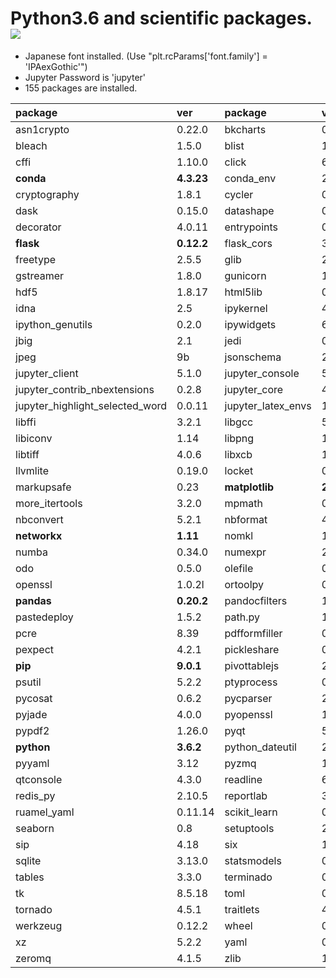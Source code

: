 Python3.6 and scientific packages. [![](https://badge.imagelayers.io/tsutomu7/scientific-python:latest.svg)](https://imagelayers.io/?images=tsutomu7/scientific-python:latest)
======

- Japanese font installed. (Use "plt.rcParams['font.family'] = 'IPAexGothic'")
- Jupyter Password is 'jupyter'
- 155 packages are installed.

package|ver|package|ver|package|ver
:--|:--|:--|:--|:--|:--
asn1crypto|0.22.0|bkcharts|0.2|blaze|0.10.1
bleach|1.5.0|blist|1.3.6|bokeh|0.12.6
cffi|1.10.0|click|6.7|cloudpickle|0.2.2
**conda**|**4.3.23**|conda_env|2.6.0|coverage|4.4.1
cryptography|1.8.1|cycler|0.10.0|cytoolz|0.8.2
dask|0.15.0|datashape|0.5.4|dbus|1.10.20
decorator|4.0.11|entrypoints|0.2.3|expat|2.1.0
**flask**|**0.12.2**|flask_cors|3.0.2|fontconfig|2.12.1
freetype|2.5.5|glib|2.50.2|gst_plugins_base|1.8.0
gstreamer|1.8.0|gunicorn|19.1.0|h5py|2.7.0
hdf5|1.8.17|html5lib|0.999|icu|54.1
idna|2.5|ipykernel|4.6.1|**ipython**|**6.1.0**
ipython_genutils|0.2.0|ipywidgets|6.0.0|itsdangerous|0.24
jbig|2.1|jedi|0.10.2|jinja2|2.9.6
jpeg|9b|jsonschema|2.6.0|**jupyter**|**1.0.0**
jupyter_client|5.1.0|jupyter_console|5.1.0|jupyter_contrib_core|0.3.1
jupyter_contrib_nbextensions|0.2.8|jupyter_core|4.3.0|jupyter_dashboards|0.7.0
jupyter_highlight_selected_word|0.0.11|jupyter_latex_envs|1.3.8.2|jupyter_nbextensions_configurator|0.2.5
libffi|3.2.1|libgcc|5.2.0|libgfortran|3.0.0
libiconv|1.14|libpng|1.6.27|libsodium|1.0.10
libtiff|4.0.6|libxcb|1.12|libxml2|2.9.4
llvmlite|0.19.0|locket|0.2.0|markdown|2.6.8
markupsafe|0.23|**matplotlib**|**2.0.2**|mistune|0.7.4
more_itertools|3.2.0|mpmath|0.19|multipledispatch|0.4.9
nbconvert|5.2.1|nbformat|4.3.0|ncurses|5.9
**networkx**|**1.11**|nomkl|1.0|notebook|5.0.0
numba|0.34.0|numexpr|2.6.2|**numpy**|**1.13.1**
odo|0.5.0|olefile|0.44|openblas|0.2.19
openssl|1.0.2l|ortoolpy|0.1.45|packaging|16.8
**pandas**|**0.20.2**|pandocfilters|1.4.1|partd|0.3.8
pastedeploy|1.5.2|path.py|10.3.1|patsy|0.4.1
pcre|8.39|pdfformfiller|0.4|pdfrw|0.3
pexpect|4.2.1|pickleshare|0.7.4|pillow|4.2.1
**pip**|**9.0.1**|pivottablejs|2.7.0|prompt_toolkit|1.0.14
psutil|5.2.2|ptyprocess|0.5.1|**pulp**|**1.6.7**
pycosat|0.6.2|pycparser|2.17|pygments|2.2.0
pyjade|4.0.0|pyopenssl|17.0.0|pyparsing|2.1.4
pypdf2|1.26.0|pyqt|5.6.0|pytables|3.3.0
**python**|**3.6.2**|python_dateutil|2.6.0|pytz|2017.2
pyyaml|3.12|pyzmq|16.0.2|qt|5.6.2
qtconsole|4.3.0|readline|6.2|redis|3.2.0
redis_py|2.10.5|reportlab|3.4.0|requests|2.14.2
ruamel_yaml|0.11.14|scikit_learn|0.18.2|**scipy**|**0.19.1**
seaborn|0.8|setuptools|27.2.0|simplegeneric|0.8.1
sip|4.18|six|1.10.0|sqlalchemy|1.1.11
sqlite|3.13.0|statsmodels|0.8.0|**sympy**|**1.1**
tables|3.3.0|terminado|0.6|testpath|0.3.1
tk|8.5.18|toml|0.9.2|toolz|0.8.2
tornado|4.5.1|traitlets|4.3.2|wcwidth|0.1.7
werkzeug|0.12.2|wheel|0.29.0|widgetsnbextension|2.0.0
xz|5.2.2|yaml|0.1.6|yapf|0.16.3
zeromq|4.1.5|zlib|1.2.8|
